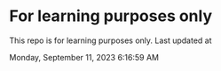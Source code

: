 # For learning purposes only
This repo is for learning purposes only.
Last updated at

Monday, September 11, 2023 6:16:59 AM

